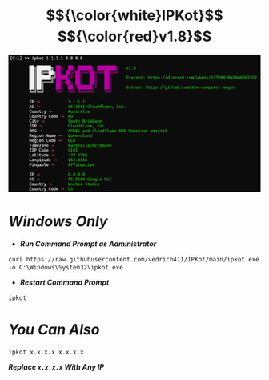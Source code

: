 # $${\color{white}IPKot}$$ $${\color{red}v1.8}$$
![](https://github.com/the-computer-mayor/computer-mayor-db/blob/main/ipkotV1.8.png?raw=true)
# ***Windows Only***

   - ***Run Command Prompt as Administrator***
```
curl https://raw.githubusercontent.com/vedrich411/IPKot/main/ipkot.exe -o C:\Windows\System32\ipkot.exe
```
   - ***Restart Command Prompt***
```
ipkot
```
# ***You Can Also***
```
ipkot x.x.x.x x.x.x.x
```
***Replace `x.x.x.x` With Any IP***
